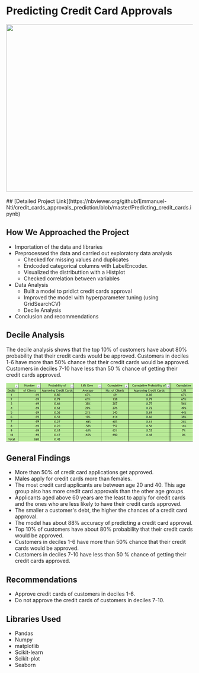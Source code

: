 # Predicting Credit Card Approvals
<p align ="center">
   <img src = "images/credit_cards.jpg" width="1000" 
     height="450">
 </p>
## [Detailed Project Link](https://nbviewer.org/github/Emmanuel-Nti/credit_cards_approvals_prediction/blob/master/Predicting_credit_cards.ipynb)

## How We Approached the Project
- Importation of the data and libraries
- Preprocessed the data and carried out exploratory data analysis 
  - Checked for missing values and duplicates
  - Endcoded categorical columns with LabelEncoder.
  - Visualized the distributtion with a Histplot
  - Checked correlation between variables
- Data Analysis
  - Built a model to pridict credit cards approval
  - Improved the model with hyperparameter tuning (using GridSearchCV)
  - Decile Analysis
- Conclusion and recommendations
 
## Decile Analysis
The decile analysis shows that the top 10% of customers have about 80% probability that their credit cards would be approved.
Customers in deciles 1-6 have more than 50% chance that their credit cards would be approved. 
Customers in deciles 7-10 have less than 50 % chance of getting their credit cards approved.
<p align ="center">
   <img src = "images/image.png">
 </p>
 
## General Findings
- More than 50% of credit card applications get approved.
- Males apply for credit cards more than females.
- The most credit card applicants are between age 20 and 40. This age group also has more credit card approvals than the other age groups.
- Applicants aged above 60 years are the least to apply for credit cards and the ones who are less likely to have their credit cards approved.
- The smaller a customer's debt, the higher the chances of a credit card approval.
- The model has about 88% accuracy of predicting a credit card approval. 
- Top 10% of customers have about 80% probability that their credit cards would be approved.
- Customers in deciles 1-6 have more than 50% chance that their credit cards would be approved.
- Customers in deciles 7-10 have less than 50 % chance of getting their credit cards approved.

## Recommendations
- Approve credit cards of customers in deciles 1-6.
- Do not approve the credit cards of customers in deciles 7-10.

## Libraries Used
- Pandas 
- Numpy 
- matplotlib
- Scikit-learn 
- Scikit-plot
- Seaborn  
